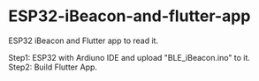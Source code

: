 # ESP32-iBeacon-and-flutter-app
ESP32 iBeacon and Flutter app to read it. 

Step1: ESP32 with Ardiuno IDE and upload "BLE_iBeacon.ino" to it.   
Step2: Build Flutter App. 